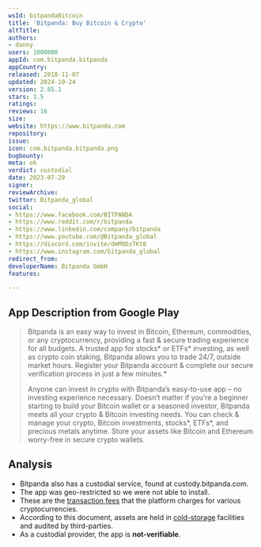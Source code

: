 ```yaml
---
wsId: bitpandaBitcoin
title: 'Bitpanda: Buy Bitcoin & Crypto'
altTitle: 
authors:
- danny
users: 1000000
appId: com.bitpanda.bitpanda
appCountry: 
released: 2018-11-07
updated: 2024-10-24
version: 2.85.1
stars: 3.5
ratings: 
reviews: 16
size: 
website: https://www.bitpanda.com
repository: 
issue: 
icon: com.bitpanda.bitpanda.png
bugbounty: 
meta: ok
verdict: custodial
date: 2023-07-29
signer: 
reviewArchive: 
twitter: Bitpanda_global
social:
- https://www.facebook.com/BITPANDA
- https://www.reddit.com/r/bitpanda
- https://www.linkedin.com/company/bitpanda
- https://www.youtube.com/@Bitpanda_global
- https://discord.com/invite/dmM9Dz7Kt8
- https://www.instagram.com/bitpanda_global
redirect_from: 
developerName: Bitpanda GmbH
features: 

---
```


## App Description from Google Play

> Bitpanda is an easy way to invest in Bitcoin, Ethereum, commodities, or any cryptocurrency, providing a fast & secure trading experience for all budgets. A trusted app for stocks* or ETFs* investing, as well as crypto coin staking, Bitpanda allows you to trade 24/7, outside market hours. Register your Bitpanda account & complete our secure verification process in just a few minutes.*
>
> Anyone can invest in crypto with Bitpanda’s easy-to-use app – no investing experience necessary. Doesn’t matter if you’re a beginner starting to build your Bitcoin wallet or a seasoned investor, Bitpanda meets all your crypto & Bitcoin investing needs. You can check & manage your crypto, Bitcoin investments, stocks*, ETFs*, and precious metals anytime. Store your assets like Bitcoin and Ethereum worry-free in secure crypto wallets.

## Analysis 

- Bitpanda also has a custodial service, found at custody.bitpanda.com. 
- The app was geo-restricted so we were not able to install. 
- These are the [transaction fees](https://www.bitpanda.com/en/limits) that the platform charges for various cryptocurrencies.
- According to this document, assets are held in [cold-storage](https://www.bitpanda.com/en/security) facilities and audited by third-parties. 
- As a custodial provider, the app is **not-verifiable**.

